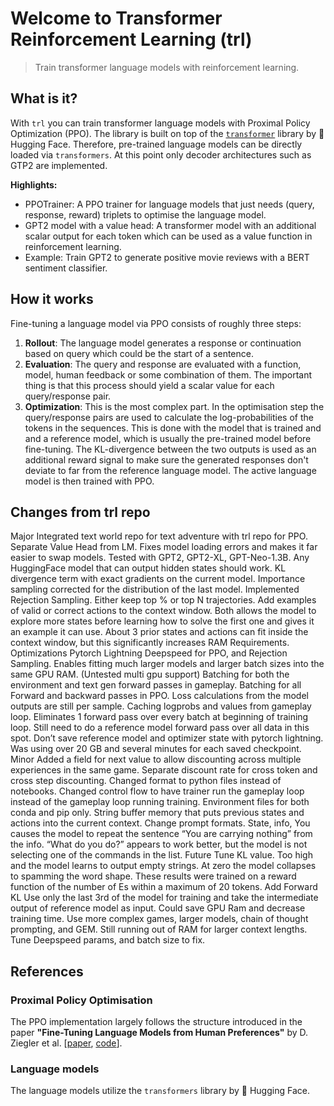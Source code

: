 # Welcome to Transformer Reinforcement Learning (trl)
> Train transformer language models with reinforcement learning.


## What is it?
With `trl` you can train transformer language models with Proximal Policy Optimization (PPO). The library is built on top of the [`transformer`](https://github.com/huggingface/transformers) library by  🤗 Hugging Face. Therefore, pre-trained language models can be directly loaded via `transformers`. At this point only decoder architectures such as GTP2 are implemented.

**Highlights:**
- PPOTrainer: A PPO trainer for language models that just needs (query, response, reward) triplets to optimise the language model.
- GPT2 model with a value head: A transformer model with an additional scalar output for each token which can be used as a value function in reinforcement learning.
- Example: Train GPT2 to generate positive movie reviews with a BERT sentiment classifier.

## How it works
Fine-tuning a language model via PPO consists of roughly three steps:

1. **Rollout**: The language model generates a response or continuation based on query which could be the start of a sentence.
2. **Evaluation**: The query and response are evaluated with a function, model, human feedback or some combination of them. The important thing is that this process should yield a scalar value for each query/response pair.
3. **Optimization**: This is the most complex part. In the optimisation step the query/response pairs are used to calculate the log-probabilities of the tokens in the sequences. This is done with the model that is trained and and a reference model, which is usually the pre-trained model before fine-tuning. The KL-divergence between the two outputs is used as an additional reward signal to make sure the generated responses don't deviate to far from the reference language model. The active language model is then trained with PPO.

## Changes from trl repo
Major
Integrated text world repo for text adventure with trl repo for PPO.
Separate Value Head from LM. Fixes model loading errors and makes it far easier to swap models. Tested with GPT2, GPT2-XL, GPT-Neo-1.3B. Any HuggingFace model that can output hidden states should work.
KL divergence term with exact gradients on the current model. Importance sampling corrected for the distribution of the last model.
Implemented Rejection Sampling. Either keep top % or top N trajectories.
Add examples of valid or correct actions to the context window. Both allows the model to explore more states before learning how to solve the first one and gives it an example it can use.
About 3 prior states and actions can fit inside the context window, but this significantly increases RAM Requirements.
Optimizations
Pytorch Lightning Deepspeed for PPO, and Rejection Sampling. Enables fitting much larger models and larger batch sizes into the same GPU RAM. (Untested multi gpu support)
Batching for both the environment and text gen forward passes in gameplay. Batching for all Forward and backward passes in PPO. Loss calculations from the model outputs are still per sample.
Caching logprobs and values from gameplay loop. Eliminates 1 forward pass over every batch at beginning of training loop. Still need to do a reference model forward pass over all data in this spot.
Don’t save reference model and optimizer state with pytorch lightning. Was using over 20 GB and several minutes for each saved checkpoint.
Minor
Added a field for next value to allow discounting across multiple experiences in the same game. Separate discount rate for cross token and cross step discounting.
Changed format to python files instead of notebooks.
Changed control flow to have trainer run the gameplay loop instead of the gameplay loop running training.
Environment files for both conda and pip only.
String buffer memory that puts previous states and actions into the current context.
Change prompt formats. State, info, You <output action> causes the model to repeat the sentence “You are carrying nothing” from the info. “What do you do?” appears to work better, but the model is not selecting one of the commands in the list.
Future
Tune KL value. Too high and the model learns to output empty strings. At zero the model collapses to spamming the word shape. These results were trained on a reward function of the number of Es within a maximum of 20 tokens.
Add Forward KL
Use only the last 3rd of the model for training and take the intermediate output of reference model as input. Could save GPU Ram and decrease training time.
Use more complex games, larger models, chain of thought prompting, and GEM.
Still running out of RAM for larger context lengths. Tune Deepspeed params, and batch size to fix.

## References

### Proximal Policy Optimisation
The PPO implementation largely follows the structure introduced in the paper **"Fine-Tuning Language Models from Human Preferences"** by D. Ziegler et al. \[[paper](https://arxiv.org/pdf/1909.08593.pdf), [code](https://github.com/openai/lm-human-preferences)].

### Language models
The language models utilize the `transformers` library by 🤗 Hugging Face.
